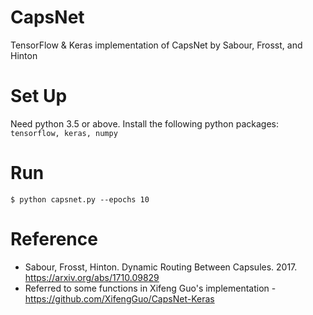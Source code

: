# CapsNet
TensorFlow & Keras implementation of CapsNet by Sabour, Frosst, and Hinton

# Set Up
Need python 3.5 or above. Install the following python packages: `tensorflow, keras, numpy`

# Run
`$ python capsnet.py --epochs 10`

# Reference
* Sabour, Frosst, Hinton. Dynamic Routing Between Capsules. 2017. https://arxiv.org/abs/1710.09829
* Referred to some functions in Xifeng Guo's implementation - https://github.com/XifengGuo/CapsNet-Keras
